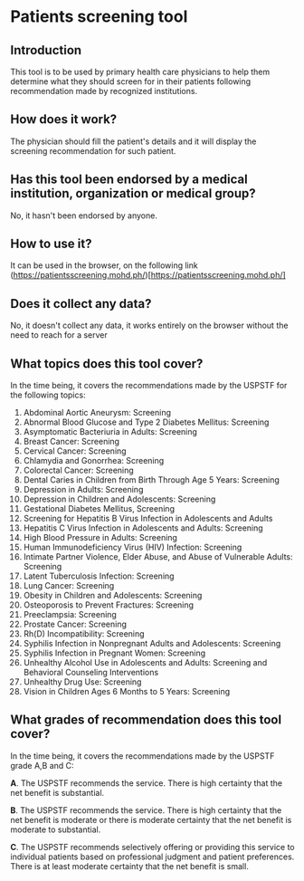 # Patients screening tool

## Introduction

This tool is to be used by primary health care physicians to help them determine what they should screen for in their patients following recommendation made by recognized institutions.

## How does it work?

The physician should fill the patient's details and it will display the screening recommendation for such patient.

## Has this tool been endorsed by a medical institution, organization or medical group?

No, it hasn't been endorsed by anyone.

## How to use it?

It can be used in the browser, on the following link (https://patientsscreening.mohd.ph/)[https://patientsscreening.mohd.ph/]

## Does it collect any data?

No, it doesn't collect any data, it works entirely on the browser without the need to reach for a server

## What topics does this tool cover?

In the time being, it covers the recommendations made by the USPSTF for the following topics:

1.  Abdominal Aortic Aneurysm: Screening
2.  Abnormal Blood Glucose and Type 2 Diabetes Mellitus: Screening
3.  Asymptomatic Bacteriuria in Adults: Screening
4.  Breast Cancer: Screening
5.  Cervical Cancer: Screening
6.  Chlamydia and Gonorrhea: Screening
7.  Colorectal Cancer: Screening
8.  Dental Caries in Children from Birth Through Age 5 Years: Screening
9.  Depression in Adults: Screening
10.  Depression in Children and Adolescents: Screening
11.  Gestational Diabetes Mellitus, Screening
12.  Screening for Hepatitis B Virus Infection in Adolescents and Adults
13.  Hepatitis C Virus Infection in Adolescents and Adults: Screening
14.  High Blood Pressure in Adults: Screening
15.  Human Immunodeficiency Virus (HIV) Infection: Screening
16.  Intimate Partner Violence, Elder Abuse, and Abuse of Vulnerable Adults: Screening
17.  Latent Tuberculosis Infection: Screening
18.  Lung Cancer: Screening
19.  Obesity in Children and Adolescents: Screening
20.  Osteoporosis to Prevent Fractures: Screening
21.  Preeclampsia: Screening
22.  Prostate Cancer: Screening
23.  Rh(D) Incompatibility: Screening
24.  Syphilis Infection in Nonpregnant Adults and Adolescents: Screening
25.  Syphilis Infection in Pregnant Women: Screening
26.  Unhealthy Alcohol Use in Adolescents and Adults: Screening and Behavioral Counseling Interventions
27.  Unhealthy Drug Use: Screening
28.  Vision in Children Ages 6 Months to 5 Years: Screening

## What grades of recommendation does this tool cover?

In the time being, it covers the recommendations made by the USPSTF grade A,B and C:

**A**. The USPSTF recommends the service. There is high certainty that the net benefit is substantial.

**B**. The USPSTF recommends the service. There is high certainty that the net benefit is moderate or there is moderate certainty that the net benefit is moderate to substantial.

**C**. The USPSTF recommends selectively offering or providing this service to individual patients based on professional judgment and patient preferences. There is at least moderate certainty that the net benefit is small.

